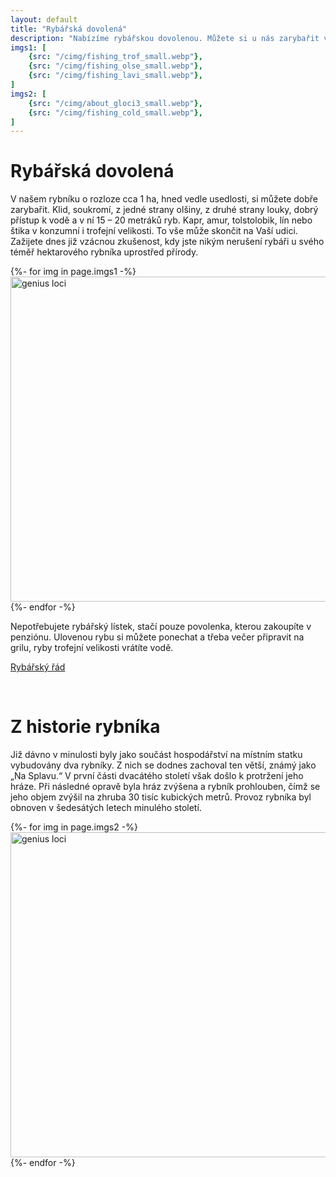 ```yaml
---
layout: default
title: "Rybářská dovolená"
description: "Nabízíme rybářskou dovolenou. Můžete si u nás zarybařit v hektarovém soukromém rybníku Spáleniště který se rozkládá v osadě Spáleniště jihovýchodně od města Dobrušky v Orlických horách."
imgs1: [
    {src: "/cimg/fishing_trof_small.webp"},
    {src: "/cimg/fishing_olse_small.webp"},
    {src: "/cimg/fishing_lavi_small.webp"},
]
imgs2: [
    {src: "/cimg/about_gloci3_small.webp"},
    {src: "/cimg/fishing_cold_small.webp"},
]
---
```


# Rybářská dovolená

V našem rybníku o rozloze cca 1 ha, hned vedle usedlosti, si můžete dobře zarybařit. Klid, soukromí, z jedné strany olšiny, z druhé strany louky, dobrý přístup k vodě a v ní 15 – 20 metráků ryb. Kapr, amur, tolstolobik, lín nebo štika v konzumní i trofejní velikosti. To vše může skončit na Vaší udici. Zažijete dnes již vzácnou zkušenost, kdy jste nikým nerušení rybáři u svého téměř hektarového rybníka uprostřed přírody.

<div class="owl-carousel-wrapper">
    <div class="owl-carousel owl-theme">
    {%- for img in page.imgs1 -%}
        <div><img class="carousel-img" alt="genius loci" src="{{ site.asset_server }}{{ img.src }}" height="520"/></div>
    {%- endfor -%}
    </div>
</div>

Nepotřebujete rybářský lístek, stačí pouze povolenka, kterou zakoupíte v penziónu. Ulovenou rybu si můžete ponechat a třeba večer připravit na grilu, ryby trofejní velikosti vrátíte vodě.

<a href="https://penzionspaleniste.cz/assets/docs/rybarsky_rad_2021.pdf" class="hero-link">Rybářský řád</a>

<br>

# Z historie rybníka

Již dávno v minulosti byly jako součást hospodářství na místním statku vybudovány dva rybníky. Z nich se dodnes zachoval ten větší, známý jako „Na Splavu.“ V první části dvacátého století však došlo k protržení jeho hráze. Při následné opravě byla hráz zvýšena a rybník prohlouben, čímž se jeho objem zvýšil na zhruba 30 tisíc kubických metrů. Provoz rybníka byl obnoven v šedesátých letech minulého století.

<div class="owl-carousel-wrapper">
    <div class="owl-carousel owl-theme">
    {%- for img in page.imgs2 -%}
        <div><img class="carousel-img" alt="genius loci" src="{{ site.asset_server }}{{ img.src }}" height="520"/></div>
    {%- endfor -%}
    </div>
</div>